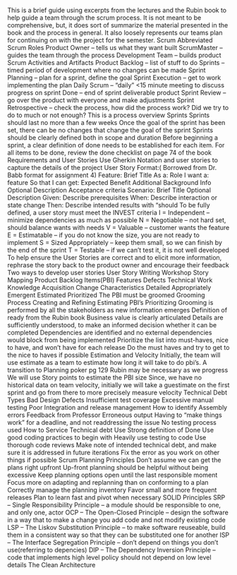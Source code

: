 This is a brief guide using excerpts from the lectures and the Rubin book to help guide a team through the scrum process. It is not meant to be comprehensive, but, it does sort of summarize the material presented in the book and the process in general. It also loosely represents our teams plan for continuing on with the project for the semester.
Scrum Abbreviated
	Scrum Roles
		Product Owner – tells us what they want built
		ScrumMaster – guides the team through the process
		Development Team – builds product
	Scrum Activities and Artifacts
		Product Backlog – list of stuff to do
		Sprints – timed period of development where no changes can be made
		Sprint Planning – plan for a sprint, define the goal
		Sprint Execution – get to work implementing the plan
		Daily Scrum – “daily” <15 minute meeting to discuss progress on sprint
		Done – end of sprint deliverable product
		Sprint Review – go over the product with everyone and make adjustments
		Sprint Retrospective – check the process, how did the process work? Did we try to do to much or not enough? This is a process overview
Sprints
Sprints should last no more than a few weeks
Once the goal of the sprint has been set, there can be no changes that change the goal of the sprint
Sprints should be clearly defined both in scope and duration
Before beginning a sprint, a clear definition of done needs to be established for each item.
For all items to be done, review the done checklist on page 74 of the book
Requirements and User Stories
Use Gherkin Notation and user stories to capture the details of the project
User Story Format:( Borrowed from Dr. Babb format for assignment 4)
Feature: Brief Title
	As a: Role
	I want a: feature
	So that I can get: Expected Benefit
Additional Background Info
	Optional Description
Acceptance criteria
Scenario: Brief Title
	Optional Description
	Given: Describe prerequisites
When: Describe interaction or state change
Then: Describe intended results with “should
To be fully defined, a user story must meet the INVEST criteria
	I = Independent – minimize dependencies as much as possible
	N = Negotiable – not hard set, should balance wants with needs
	V = Valuable – customer wants the feature
	E = Estimatable – if you do not know the size, you are not ready to implement
	S = Sized Appropriately – keep them small, so we can finish by the end of the sprint
	T = Testable – if we can’t test it, it is not well developed
To help ensure the User Stories are correct and to elicit more information, rephrase the story back to the product owner and encourage their feedback
Two ways to develop user stories
	User Story Writing Workshop
Story Mapping
Product Backlog Items(PBI)
	Features
	Defects
	Technical Work
	Knowledge Acquisition
Change
Characteristics
	Detailed Appropriately
	Emergent
	Estimated
	Prioritized
The PBI must be groomed
	Grooming Process
		Creating and Refining
		Estimating PBI’s
		Prioritizing
	Grooming is performed by all the stakeholders as new information emerges
	Definition of ready from the Rubin book
		Business value is clearly articulated
		Details are sufficiently understood, to make an informed decision whether it can be completed
		Dependencies are identified and no external dependencies would block from being implemented
Prioritize the list into must-haves, nice to have, and won’t have for each release
Do the must haves and try to get to the nice to haves if possible
Estimation and Velocity
Initially, the team will use estimate as a team to estimate how long it will take to do pbi’s. 
	A transition to Planning poker pg 129 Rubin may be necessary as we progress
We will use Story points to estimate the PBI size
Since, we have no historical data on team velocity, initially we will take a guestimate on the first sprint and go from there to more precisely measure velocity
Technical Debt
Types
	Bad Design
	Defects
	Insufficient test coverage
	Excessive manual testing
	Poor Integration and release management
How to identify
	Assembly errors
	Feedback from Professor
	Erroneous output
	Having to “make things work” for a deadline, and not readdressing the issue
	No testing process used
How to Service Technical debt
	Use Strong definition of Done
	Use good coding practices to begin with
	Heavily use testing to code
	Use thorough code reviews
	Make note of intended technical debt, and make sure it is addressed in future iterations
	Fix the error as you work on other things if possible
Scrum Planning Principles
	Don’t assume we can get the plans right upfront
	Up-front planning should be helpful without being excessive
	Keep planning options open until the last responsible moment
	Focus more on adapting and replanning than on conforming to a plan
	Correctly manage the planning inventory
	Favor small and more frequent releases
	Plan to learn fast and pivot when necessary
SOLID Principles
	SRP – Single Responsibility Principle – a module should be responsible to one, and only one, actor
	OCP – The Open-Closed Principle – design the software in a way that to make a change you add code and not modify existing code
	LSP – The Liskov Substitution Principle – to make software reuseable, build them in a consistent way so that they can be substituted one for another
ISP – The Interface Segregation Principle – don’t depend on things you don’t use(referring to depencies)
DIP – The Dependency Inversion Principle – code that implements high level policy should not depend on low level details
The Clean Architecture



